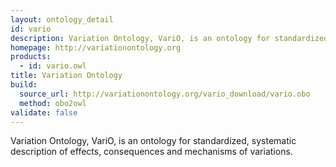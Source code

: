 ```yaml
---
layout: ontology_detail
id: vario
description: Variation Ontology, VariO, is an ontology for standardized, systematic description of effects, consequences and mechanisms of variations.
homepage: http://variationontology.org
products:
  - id: vario.owl
title: Variation Ontology
build:
  source_url: http://variationontology.org/vario_download/vario.obo
  method: obo2owl
validate: false
---
```


Variation Ontology, VariO, is an ontology for standardized, systematic description of effects, consequences and mechanisms of variations.
